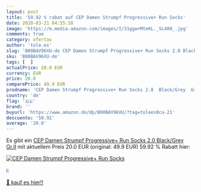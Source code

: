 ```yaml
---
layout: post
title: '59.92 % rabat auf CEP Damen Strumpf Progressive+ Run Socks'
date: 2020-03-21 04:55:10
image: 'https://m.media-amazon.com/images/I/31ggw+MteKL._SL400_.jpg'
comments: true
category: ofertas
author: 'tole.es'
slug: 'B00BAV96XU-de CEP Damen Strumpf Progressive+ Run Socks 2.0 Black/Grey Gr.II'
sku: 'B00BAV96XU-de'
tags: [  ]
actualPrice: 20.0 EUR
currency: EUR
price: 20.0
comparePrice: 49.9 EUR
prodname: 'CEP Damen Strumpf Progressive+ Run Socks 2.0  Black/Grey  Gr.II'
country: 'de'
flag: '🇩🇪'
brand: ''
buyurl: 'https://www.amazon.de/dp/B00BAV96XU/?tag=tolees0ca-21'
descuento: '59.92'
average: '20.0'
---
```


Es gibt ein [CEP Damen Strumpf Progressive+ Run Socks 2.0  Black/Grey  Gr.II](https://www.amazon.de/dp/B00BAV96XU/?tag=tolees0ca-21) mit aktuellem Preis 20.0 EUR (original: 49.9 EUR) 59.92 % Rabatt hier:

[![CEP Damen Strumpf Progressive+ Run Socks](https://m.media-amazon.com/images/I/31ggw+MteKL._SL400_.jpg)](https://www.amazon.de/dp/B00BAV96XU/?tag=tolees0ca-21)

ℹ️:


[🛒 kauf es hier!!](https://www.amazon.de/dp/B00BAV96XU/?tag=tolees0ca-21)
